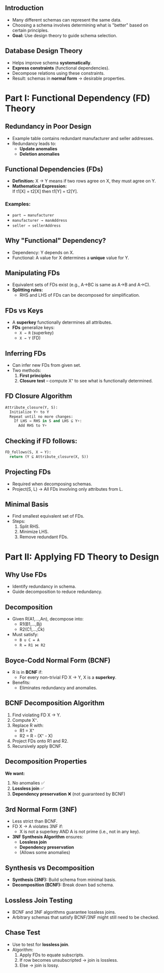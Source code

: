 ## Introduction
- Many different schemas can represent the same data.
- Choosing a schema involves determining what is "better" based on certain principles.
- **Goal:** Use design theory to guide schema selection.
## Database Design Theory
- Helps improve schema **systematically**.
- **Express constraints** (functional dependencies).
- Decompose relations using these constraints.
- Result: schemas in **normal form** → desirable properties.
# Part I: Functional Dependency (FD) Theory
## Redundancy in Poor Design
- Example table contains redundant manufacturer and seller addresses.
- Redundancy leads to:
  - **Update anomalies**
  - **Deletion anomalies**
## Functional Dependencies (FDs)
- **Definition:** X → Y means if two rows agree on X, they must agree on Y.
- **Mathematical Expression:**  
  If t1[X] = t2[X] then t1[Y] = t2[Y].
### Examples:
- `part → manufacturer`
- `manufacturer → manAddress`
- `seller → sellerAddress`
## Why "Functional" Dependency?
- Dependency: Y depends on X.
- Functional: A value for X determines a **unique** value for Y.
## Manipulating FDs
- Equivalent sets of FDs exist (e.g., A→BC is same as A→B and A→C).
- **Splitting rules:**
  - RHS and LHS of FDs can be decomposed for simplification.
## FDs vs Keys
- A **superkey** functionally determines all attributes.
- **FDs** generalize keys:
  - `X → R` (superkey)
  - `X → Y` (FD)
## Inferring FDs
- Can infer new FDs from given set.
- Two methods:
  1. **First principles**
  2. **Closure test** – compute X⁺ to see what is functionally determined.
## FD Closure Algorithm
```python
Attribute_closure(Y, S):
  Initialize Y+ to Y
  Repeat until no more changes:
    If LHS → RHS in S and LHS ⊆ Y+:
      Add RHS to Y+
```
## Checking if FD follows:
```python
FD_follows(S, X → Y):
  return (Y ⊆ Attribute_closure(X, S))
```
## Projecting FDs
- Required when decomposing schemas.
- Project(S, L) → All FDs involving only attributes from L.
## Minimal Basis
- Find smallest equivalent set of FDs.
- Steps:
  1. Split RHS.
  2. Minimize LHS.
  3. Remove redundant FDs.
# Part II: Applying FD Theory to Design
## Why Use FDs
- Identify redundancy in schema.
- Guide decomposition to reduce redundancy.
## Decomposition
- Given R(A1,…,An), decompose into:
  - R1(B1,…,Bj)
  - R2(C1,…,Ck)
- Must satisfy:
  - `B ∪ C = A`
  - `R = R1 ⋈ R2`
## Boyce-Codd Normal Form (BCNF)
- R is in **BCNF** if:
  - For every non-trivial FD X → Y, X is a **superkey**.
- Benefits:
  - Eliminates redundancy and anomalies.
## BCNF Decomposition Algorithm
1. Find violating FD X → Y.
2. Compute X⁺.
3. Replace R with:
   - R1 = X⁺
   - R2 = R - (X⁺ - X)
4. Project FDs onto R1 and R2.
5. Recursively apply BCNF.
## Decomposition Properties
**We want:**
1. No anomalies ✅
2. **Lossless join** ✅
3. **Dependency preservation** ❌ (not guaranteed by BCNF)
## 3rd Normal Form (3NF)
- Less strict than BCNF.
- FD X → A violates 3NF if:
  - X is not a superkey AND A is not prime (i.e., not in any key).
- **3NF Synthesis Algorithm** ensures:
  - **Lossless join**
  - **Dependency preservation**
  - (Allows some anomalies)
## Synthesis vs Decomposition
- **Synthesis (3NF):** Build schema from minimal basis.
- **Decomposition (BCNF):** Break down bad schema.
## Lossless Join Testing
- BCNF and 3NF algorithms guarantee lossless joins.
- Arbitrary schemas that satisfy BCNF/3NF might still need to be checked.
## Chase Test
- Use to test for **lossless join**.
- Algorithm:
  1. Apply FDs to equate subscripts.
  2. If row becomes unsubscripted → join is lossless.
  3. Else → join is lossy.